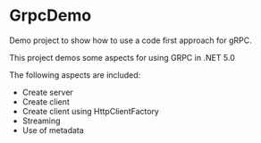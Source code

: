 # GrpcDemo
Demo project to show how to use a code first approach for gRPC.

This project demos some aspects for using GRPC in .NET 5.0

The following aspects are included:
- Create server
- Create client
- Create client using HttpClientFactory
- Streaming
- Use of metadata
